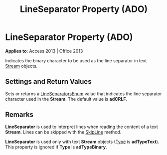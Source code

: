 ﻿---
title: LineSeparator Property (ADO)
TOCTitle: LineSeparator Property (ADO)
ms:assetid: 9f1323cd-d4ed-2bfa-554b-faebab529548
ms:mtpsurl: https://msdn.microsoft.com/library/JJ249729(v=office.15)
ms:contentKeyID: 48546676
ms.date: 09/18/2015
mtps_version: v=office.15
---

# LineSeparator Property (ADO)


**Applies to**: Access 2013 | Office 2013

Indicates the binary character to be used as the line separator in text [Stream](stream-object-ado.md) objects.

## Settings and Return Values

Sets or returns a [LineSeparatorsEnum](lineseparatorsenum.md) value that indicates the line separator character used in the **Stream**. The default value is **adCRLF**.

## Remarks

**LineSeparator** is used to interpret lines when reading the content of a text **Stream**. Lines can be skipped with the [SkipLine](skipline-method-ado.md) method.

**LineSeparator** is used only with text **Stream** objects ([Type](type-property-ado-stream.md) is **adTypeText**). This property is ignored if **Type** is **adTypeBinary**.

